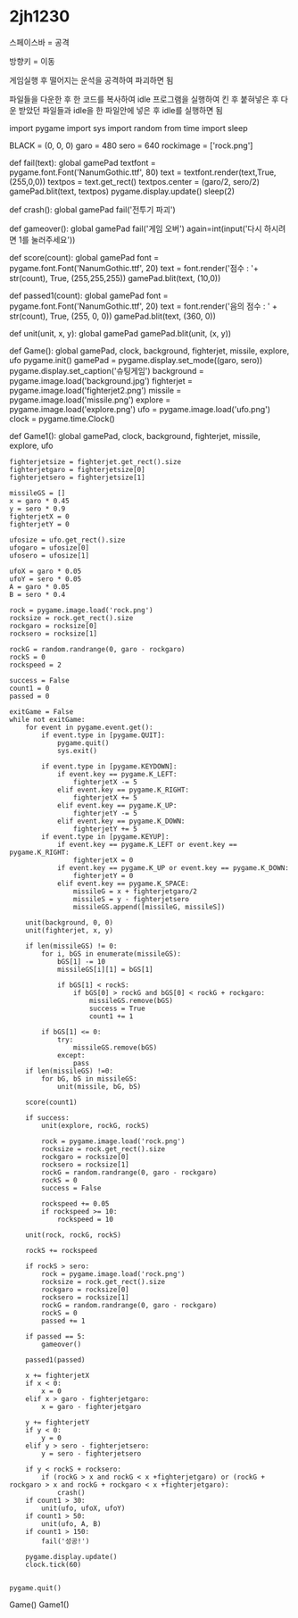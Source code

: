 # 2jh1230
스페이스바 = 공격

방향키 = 이동

게임실행 후 떨어지는 운석을 공격하여 파괴하면 됨

파일들을 다운한 후 한 코드를 복사하여 idle 프로그램을 실행하여 킨 후 붙혀넣은 후 다운 받았던 파일들과 idle을 한 파일안에 넣은 후 idle를 실행하면 됨


import pygame
import sys
import random
from time import sleep

BLACK = (0, 0, 0)
garo = 480
sero = 640
rockimage = ['rock.png']

def fail(text):
    global gamePad
    textfont = pygame.font.Font('NanumGothic.ttf', 80)
    text = textfont.render(text,True, (255,0,0))
    textpos = text.get_rect()
    textpos.center = (garo/2, sero/2)
    gamePad.blit(text, textpos)
    pygame.display.update()
    sleep(2)

def crash():
    global gamePad
    fail('전투기 파괴') 

def gameover():
    global gamePad
    fail('게임 오버')
    again=int(input('다시 하시려면 1를 눌러주세요'))

def score(count):
    global gamePad
    font = pygame.font.Font('NanumGothic.ttf', 20)
    text = font.render('점수 : '+ str(count), True, (255,255,255))
    gamePad.blit(text, (10,0))

def passed1(count):
    global gamePad
    font = pygame.font.Font('NanumGothic.ttf', 20)
    text = font.render('음의 점수 : ' + str(count), True, (255, 0, 0))
    gamePad.blit(text, (360, 0))

def unit(unit, x, y):
    global gamePad
    gamePad.blit(unit, (x, y))

def Game():
    global gamePad, clock, background, fighterjet, missile, explore, ufo
    pygame.init()
    gamePad = pygame.display.set_mode((garo, sero))
    pygame.display.set_caption('슈팅게임')
    background = pygame.image.load('background.jpg')
    fighterjet = pygame.image.load('fighterjet2.png')
    missile = pygame.image.load('missile.png')
    explore = pygame.image.load('explore.png')
    ufo = pygame.image.load('ufo.png')
    clock = pygame.time.Clock()

def Game1():
    global gamePad, clock, background, fighterjet, missile, explore, ufo

    fighterjetsize = fighterjet.get_rect().size
    fighterjetgaro = fighterjetsize[0]
    fighterjetsero = fighterjetsize[1]
    
    missileGS = []
    x = garo * 0.45
    y = sero * 0.9
    fighterjetX = 0
    fighterjetY = 0

    ufosize = ufo.get_rect().size
    ufogaro = ufosize[0]
    ufosero = ufosize[1]

    ufoX = garo * 0.05
    ufoY = sero * 0.05
    A = garo * 0.05
    B = sero * 0.4

    rock = pygame.image.load('rock.png')
    rocksize = rock.get_rect().size
    rockgaro = rocksize[0]
    rocksero = rocksize[1]

    rockG = random.randrange(0, garo - rockgaro)
    rockS = 0
    rockspeed = 2

    success = False
    count1 = 0
    passed = 0

    exitGame = False
    while not exitGame:
        for event in pygame.event.get():
            if event.type in [pygame.QUIT]:
                pygame.quit()
                sys.exit()

            if event.type in [pygame.KEYDOWN]:
                if event.key == pygame.K_LEFT:
                    fighterjetX -= 5
                elif event.key == pygame.K_RIGHT:
                    fighterjetX += 5
                elif event.key == pygame.K_UP:
                    fighterjetY -= 5
                elif event.key == pygame.K_DOWN:
                    fighterjetY += 5
            if event.type in [pygame.KEYUP]:
                if event.key == pygame.K_LEFT or event.key == pygame.K_RIGHT:
                    fighterjetX = 0
                if event.key == pygame.K_UP or event.key == pygame.K_DOWN:
                    fighterjetY = 0
                elif event.key == pygame.K_SPACE:
                    missileG = x + fighterjetgaro/2
                    missileS = y - fighterjetsero
                    missileGS.append([missileG, missileS])

        unit(background, 0, 0)
        unit(fighterjet, x, y)

        if len(missileGS) != 0:
            for i, bGS in enumerate(missileGS):
                bGS[1] -= 10
                missileGS[i][1] = bGS[1]

                if bGS[1] < rockS:
                    if bGS[0] > rockG and bGS[0] < rockG + rockgaro:
                        missileGS.remove(bGS)
                        success = True
                        count1 += 1

            if bGS[1] <= 0:
                try:
                    missileGS.remove(bGS)
                except:
                    pass
        if len(missileGS) !=0:
            for bG, bS in missileGS:
                unit(missile, bG, bS)

        score(count1)

        if success:
            unit(explore, rockG, rockS)

            rock = pygame.image.load('rock.png')
            rocksize = rock.get_rect().size
            rockgaro = rocksize[0]
            rocksero = rocksize[1]
            rockG = random.randrange(0, garo - rockgaro)
            rockS = 0
            success = False

            rockspeed += 0.05
            if rockspeed >= 10:
                rockspeed = 10

        unit(rock, rockG, rockS)

        rockS += rockspeed

        if rockS > sero:
            rock = pygame.image.load('rock.png')
            rocksize = rock.get_rect().size
            rockgaro = rocksize[0]
            rocksero = rocksize[1]
            rockG = random.randrange(0, garo - rockgaro)
            rockS = 0
            passed += 1

        if passed == 5:
            gameover()

        passed1(passed)

        x += fighterjetX
        if x < 0:
            x = 0
        elif x > garo - fighterjetgaro:
            x = garo - fighterjetgaro

        y += fighterjetY
        if y < 0:
            y = 0
        elif y > sero - fighterjetsero:
            y = sero - fighterjetsero

        if y < rockS + rocksero:
            if (rockG > x and rockG < x +fighterjetgaro) or (rockG + rockgaro > x and rockG + rockgaro < x +fighterjetgaro):
                crash()
        if count1 > 30:
            unit(ufo, ufoX, ufoY)
        if count1 > 50:
            unit(ufo, A, B)
        if count1 > 150:
            fail('성공!')
                
        pygame.display.update()
        clock.tick(60)
        

    pygame.quit()

Game()
Game1()

